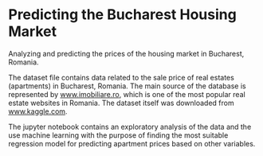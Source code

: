 # Predicting the Bucharest Housing Market
Analyzing and predicting the prices of the housing market in Bucharest, Romania.

The dataset file contains data related to the sale price of real estates (apartments) in Bucharest, Romania. The main source of the database is represented by www.imobiliare.ro, which is one of the most popular real estate websites in Romania. The dataset itself was downloaded from www.kaggle.com.

The jupyter notebook contains an exploratory analysis of the data and the use machine learning with the purpose of finding the most suitable regression model for predicting apartment prices based on other variables.

